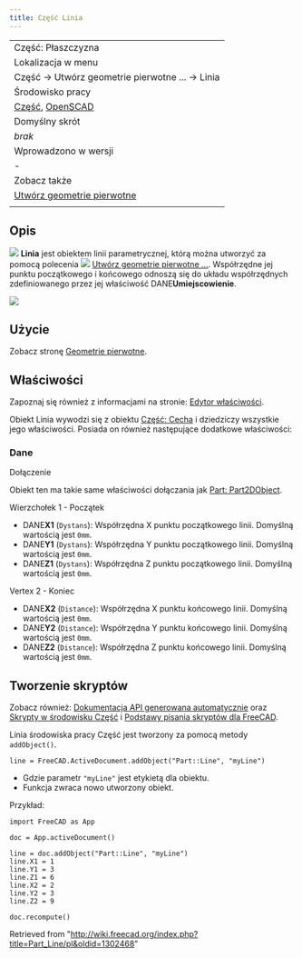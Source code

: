 ```yaml
---
title: Część Linia
---
```

|  |
| --- |
| Część: Płaszczyzna |
| Lokalizacja w menu |
| Część → Utwórz geometrie pierwotne ... → Linia |
| Środowisko pracy |
| [Część](/Part_Workbench/pl "Part Workbench/pl"), [OpenSCAD](/OpenSCAD_Workbench/pl "OpenSCAD Workbench/pl") |
| Domyślny skrót |
| *brak* |
| Wprowadzono w wersji |
| - |
| Zobacz także |
| [Utwórz geometrie pierwotne](/Part_Primitives/pl "Part Primitives/pl") |
|  |

## Opis

![](/images/Part_Line.svg) **Linia** jest obiektem linii parametrycznej, którą można utworzyć za pomocą polecenia ![](/images/Part_Primitives.svg) [Utwórz geometrie pierwotne ...](/Part_Primitives/pl "Part Primitives/pl"). Współrzędne jej punktu początkowego i końcowego odnoszą się do układu współrzędnych zdefiniowanego przez jej właściwość DANE**Umiejscowienie**.

![](/images/Part_Line_Example.png)

## Użycie

Zobacz stronę [Geometrie pierwotne](/Part_Primitives/pl#Użycie "Part Primitives/pl").

## Właściwości

Zapoznaj się również z informacjami na stronie: [Edytor właściwości](/Property_editor/pl "Property editor/pl").

Obiekt Linia wywodzi się z obiektu [Część: Cecha](/Part_Feature/pl "Part Feature/pl") i dziedziczy wszystkie jego właściwości. Posiada on również następujące dodatkowe właściwości:

### Dane

Dołączenie

Obiekt ten ma takie same właściwości dołączania jak [Part: Part2DObject](/Part_Part2DObject/pl#Dane "Part Part2DObject/pl").

Wierzchołek 1 - Początek

* DANE**X1** (`Dystans`): Współrzędna X punktu początkowego linii. Domyślną wartością jest `0mm`.
* DANE**Y1** (`Dystans`): Współrzędna Y punktu początkowego linii. Domyślną wartością jest `0mm`.
* DANE**Z1** (`Dystans`): Współrzędna Z punktu początkowego linii. Domyślną wartością jest `0mm`.

Vertex 2 - Koniec

* DANE**X2** (`Distance`): Współrzędna X punktu końcowego linii. Domyślną wartością jest `0mm`.
* DANE**Y2** (`Distance`): Współrzędna Y punktu końcowego linii. Domyślną wartością jest `0mm`.
* DANE**Z2** (`Distance`): Współrzędna Z punktu końcowego linii. Domyślną wartością jest `0mm`.

## Tworzenie skryptów

Zobacz również: [Dokumentacja API generowana automatycznie](https://freecad.github.io/SourceDoc/) oraz [Skrypty w środowisku Część](/Part_scripting/pl "Part scripting/pl") i [Podstawy pisania skryptów dla FreeCAD](/FreeCAD_Scripting_Basics/pl "FreeCAD Scripting Basics/pl").

Linia środowiska pracy Część jest tworzony za pomocą metody `addObject()`.

```
line = FreeCAD.ActiveDocument.addObject("Part::Line", "myLine")

```

* Gdzie parametr `"myLine"` jest etykietą dla obiektu.
* Funkcja zwraca nowo utworzony obiekt.

Przykład:

```
import FreeCAD as App

doc = App.activeDocument()

line = doc.addObject("Part::Line", "myLine")
line.X1 = 1
line.Y1 = 3
line.Z1 = 6
line.X2 = 2
line.Y2 = 3
line.Z2 = 9

doc.recompute()

```

Retrieved from "<http://wiki.freecad.org/index.php?title=Part_Line/pl&oldid=1302468>"
